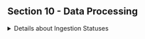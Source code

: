 ## Section 10 - Data Processing

<details>
<summary>Details about Ingestion Statuses </summary>

### Ingestion Statuses 
These statuses display in the ingestion portal as a data set is processed.

|Data Upload Flow Diagram | Status | Explanation / Comments |
|:-------------------------------------:|:---------------------|:----------------------------------------------------|
| ![flow diagram](DataUploadFlow.png) | **New** | Data upload registered; Globus upload directory created.  Data provider has uploaded data. After HIVE (or CODCC) validation, status changes to <em>Submitted </em>when the data provider hits the submit button on the upload. <strong>Prerequisite: </strong>Local validation of data by provider prior to data upload.|
| | **Processing** |The data upload is being processed and is not editable. A transient state (between other states) while automated processes act on the upload.|
